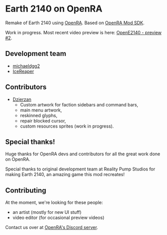 # Earth 2140 on OpenRA

Remake of Earth 2140 using [OpenRA](https://github.com/OpenRA/OpenRA). Based on [OpenRA Mod SDK](https://github.com/OpenRA/OpenRAModSDK).

Work in progress. Most recent video preview is here: [OpenE2140 - preview #2](https://dalek.zone/w/aFNBP49nMUMXKCsSFxu41h).

## Development team

- [michaeldgg2](https://github.com/michaeldgg2)
- [IceReaper](https://github.com/IceReaper)

## Contributors

- [Dzierzan](https://github.com/Dzierzan)
	* Custom artwork for faction sidebars and command bars,
	* main menu artwork,
	* reskinned glyphs,
	* repair blocked cursor,
	* custom resources sprites (work in progress).

## Special thanks!

Huge thanks for OpenRA devs and contributors for all the great work done on OpenRA.

Special thanks to original development team at Reality Pump Studios for making Earth 2140, an amazing game this mod recreates!

## Contributing

At the moment, we're looking for these people:
- an artist (mostly for new UI stuff)
- video editor (for occasional preview videos)

Contact us over at [OpenRA's Discord server](https://discord.openra.net/).
